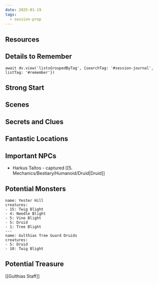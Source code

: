 ```yaml
---
date: 2025-01-19
tags:
  - session-prep
---
```

## Resources


## Details to Remember
```dataviewjs
await dv.view('listsGroupedByTag', {searchTag: '#session-journal', listTag: '#remember'})
```

## Strong Start  


## Scenes  


## Secrets and Clues  


## Fantastic Locations  


## Important NPCs  
- Harkus Taltos - captured [[5. Mechanics/Bestiary/Humanoid/Druid|Druid]]

## Potential Monsters  
```encounter
name: Yester Hill
creatures:
- 15: Twig Blight
- 4: Needle Blight
- 5: Vine Blight
- 5: Druid
- 1: Tree Blight
---
name: Gulthias Tree Guard Druids
creatures:
- 5: Druid
- 10: Twig Blight
```

## Potential Treasure  
[[Gulthias Staff]]